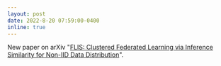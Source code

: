 ```yaml
---
layout: post
date: 2022-8-20 07:59:00-0400
inline: true
---
```


New paper on arXiv "[FLIS: Clustered Federated Learning via Inference Similarity for Non-IID Data Distribution](https://arxiv.org/abs/2208.09754)".